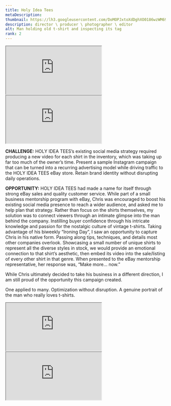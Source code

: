 ```yaml
---
title: Holy Idea Tees
metaDescription: 
thumbnail: https://lh3.googleusercontent.com/DoMOPJxtoXdDghXO0186wzWM694fOYMCEFslT5efSdJdh0I324psh13ORWXCw1M88LK43Bnvu45WHEViSIdVWbzyGhE3KqmQvDGYgajb0naSCNqKuNiZk1kDJP3JTYfAgJ_u0K7g6Q=w2400
description: director \ producer \ photographer \ editor
alt: Man holding old t-shirt and inspecting its tag
rank: 2
---
```



<div class="row">
  <div class="col-md-6">
    <iframe src="https://www.youtube.com/embed/Oaux80e49FA" class="youtube-iframe"></iframe>
  </div>
  <div class="col-md-6">
    <iframe src="https://www.youtube.com/embed/w9YutHLfJL0" class="youtube-iframe"></iframe>
  </div>
</div>


**CHALLENGE:** HOLY IDEA TEES’s existing social media strategy required producing a new video for each shirt in the inventory, which was taking up far too much of the owner’s time. Present a sample Instagram campaign that can be turned into a recurring advertising model while driving traffic to the HOLY IDEA TEES eBay store. Retain brand identity without disrupting daily operations.

**OPPORTUNITY:** HOLY IDEA TEES had made a name for itself through strong eBay sales and quality customer service. While part of a small business mentorship program with eBay, Chris was encouraged to boost his existing social media presence to reach a wider audience, and asked me to help plan that strategy. Rather than focus on the shirts themselves, my solution was to connect viewers through an intimate glimpse into the man behind the company. Instilling buyer confidence through his intricate knowledge and passion for the nostalgic culture of vintage t-shirts. Taking advantage of his biweekly “Ironing Day”, I saw an opportunity to capture Chris in his native form. Passing along tips, techniques, and details most other companies overlook. Showcasing a small number of unique shirts to represent all the diverse styles in stock, we would provide an emotional connection to that shirt’s aesthetic, then embed its video into the sale/listing of every other shirt in that genre.
When presented to the eBay mentorship representative, her response was, “Make more… now.”

While Chris ultimately decided to take his business in a different direction, I am still proud of the opportunity this campaign created.

One applied to many.  Optimization without disruption.  A genuine portrait of the man who really loves t-shirts.


<div class="row">
  <div class="col-md-6">
    <iframe src="https://www.youtube.com/embed/fodp3jR5O3g" class="youtube-iframe"></iframe>
  </div>
  <div class="col-md-6">
    <iframe src="https://www.youtube.com/embed/2EC7izafgWM" class="youtube-iframe"></iframe>
  </div>
</div>